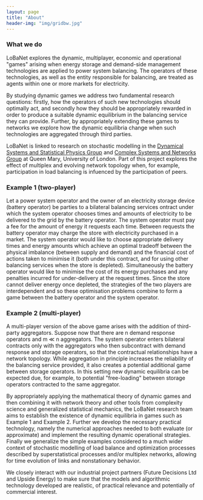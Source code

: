 ```yaml
---
layout: page
title: "About"
header-img: "img/gridbw.jpg"
---
```


### What we do
LoBaNet explores the dynamic, multiplayer, economic and operational "games" arising when energy storage and demand-side management technologies are applied to power system balancing. The operators of these technologies, as well as the entity responsible for balancing, are treated as agents within one or more markets for electricity.

By studying dynamic games we address two fundamental research questions: firstly, how the operators of such new technologies should optimally act, and secondly how they should be appropriately rewarded in order to produce a suitable dynamic equilibrium in the balancing service they can provide. Further, by appropriately extending these games to networks we explore how the dynamic equilibria change when such technologies are aggregated through third parties.

LoBaNet is linked to research on  stochastic modelling in the  [Dynamical Systems and Statistical Physics Group](http://www.maths.qmul.ac.uk/dynamical-systems-and-statistical-physics/dynamical-systems-and-statistical-physics-group) and [Complex Systems and Networks Group](http://www.maths.qmul.ac.uk/complex-systems-and-networks/complex-systems-and-networks-group) at Queen Mary, University of London.
Part of this project explores the effect of multiplex and evolving network topology when, for example, participation in load balancing is infuenced by the participation of peers.

### Example 1 (two-player)
Let a power system operator and the owner of an electricity storage device (battery operator) be parties to a bilateral balancing services ontract under which the system operator chooses times and amounts of electricity to be delivered to the grid by the battery operator. The system operator must pay a fee for the amount of energy it requests each time. Between requests the battery operator may charge the store with electricity purchased in a market. The system operator would like to choose appropriate delivery times and energy amounts which achieve an optimal tradeoff between the physical imbalance (between supply and demand) and the financial cost of actions taken to minimise it (both under this contract, and for using other balancing services when the store is depleted). Simultaneously the battery operator would like to minimise the cost of its energy purchases and any penalties incurred for under-delivery at the request times. Since the store cannot deliver energy once depleted, the strategies of the two players are interdependent and so these optimisation problems combine to form a game between the battery operator and the system operator.

### Example 2 (multi-player)
A multi-player version of the above game arises with the addition of third-party aggregators. Suppose now that there are n demand response operators and m ≪ n aggregators. The system operator enters bilateral contracts only with the aggregators who then subcontract with demand response and storage operators, so that the contractual relationships have a network topology. While aggregation in principle increases the reliability of the balancing service provided, it also creates a potential additional game between storage operators. In this setting new dynamic equilibria can be expected due, for example, to potential "free-loading" between storage operators contracted to the same aggregator.

By appropriately applying the mathematical theory of dynamic games and then combining it with network theory and other tools from complexity science and generalized statistical mechanics, the LoBaNet research team aims to establish the existence of dynamic equilibria in games such as Example 1 and Example 2. Further we develop the necessary practical technology, namely the numerical approaches needed to both evaluate (or approximate) and implement the resulting dynamic operational strategies. Finally we generalize the simple examples considered to a much wider context of stochastic modelling of load balance and optimization processes described by superstatistical processes and/or multiplex networks, allowing for time evolution of links and nonstationary behavior.

We closely interact with our industrial project partners (Future Decisions Ltd and Upside Energy) to make sure that the models and algorithmic technology developed are realistic, of practical relevance and potentially of commercial interest.


	

[^fn1]: C. Welch, "Tesla announces 38,000 pre-orders for Powerwall home battery", The Verge, May 6, 2015. Retrieved May 8, 2015.